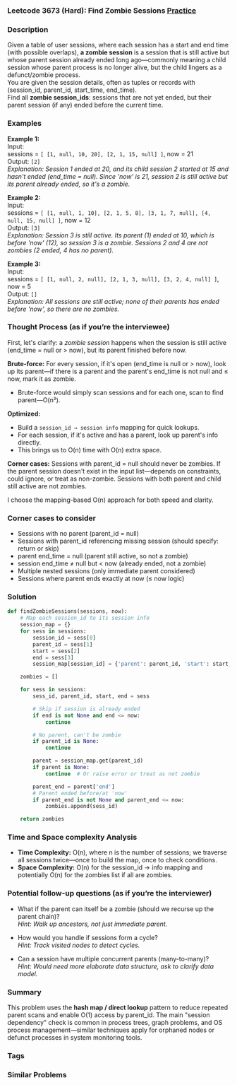 ### Leetcode 3673 (Hard): Find Zombie Sessions [Practice](https://leetcode.com/problems/find-zombie-sessions)

### Description  
Given a table of user sessions, where each session has a start and end time (with possible overlaps), **a zombie session** is a session that is still active but whose parent session already ended long ago—commonly meaning a child session whose parent process is no longer alive, but the child lingers as a defunct/zombie process.  
You are given the session details, often as tuples or records with (session_id, parent_id, start_time, end_time).  
Find all **zombie session_ids**: sessions that are not yet ended, but their parent session (if any) ended before the current time.

### Examples  

**Example 1:**  
Input:  
sessions = `[ [1, null, 10, 20], [2, 1, 15, null] ]`, now = 21  
Output: `[2]`  
*Explanation: Session 1 ended at 20, and its child session 2 started at 15 and hasn't ended (end_time = null). Since 'now' is 21, session 2 is still active but its parent already ended, so it's a zombie.*

**Example 2:**  
Input:  
sessions = `[ [1, null, 1, 10], [2, 1, 5, 8], [3, 1, 7, null], [4, null, 15, null] ]`, now = 12  
Output: `[3]`  
*Explanation: Session 3 is still active. Its parent (1) ended at 10, which is before 'now' (12), so session 3 is a zombie. Sessions 2 and 4 are not zombies (2 ended, 4 has no parent).*

**Example 3:**  
Input:  
sessions = `[ [1, null, 2, null], [2, 1, 3, null], [3, 2, 4, null] ]`, now = 5  
Output: `[]`  
*Explanation: All sessions are still active; none of their parents has ended before 'now', so there are no zombies.*

### Thought Process (as if you’re the interviewee)  

First, let's clarify: a *zombie session* happens when the session is still active (end_time = null or > now), but its parent finished before now.

**Brute-force:** For every session, if it's open (end_time is null or > now), look up its parent—if there is a parent and the parent's end_time is not null and ≤ now, mark it as zombie.  
- Brute-force would simply scan sessions and for each one, scan to find parent—O(n²).

**Optimized:**  
- Build a `session_id → session info` mapping for quick lookups.
- For each session, if it's active and has a parent, look up parent's info directly.
- This brings us to O(n) time with O(n) extra space.

**Corner cases:** Sessions with parent_id = null should never be zombies. If the parent session doesn't exist in the input list—depends on constraints, could ignore, or treat as non-zombie. Sessions with both parent and child still active are not zombies.

I choose the mapping-based O(n) approach for both speed and clarity.

### Corner cases to consider  
- Sessions with no parent (parent_id = null)
- Sessions with parent_id referencing missing session (should specify: return or skip)
- parent end_time = null (parent still active, so not a zombie)
- session end_time ≠ null but < now (already ended, not a zombie)
- Multiple nested sessions (only immediate parent considered)
- Sessions where parent ends exactly at now (≤ now logic)

### Solution

```python
def findZombieSessions(sessions, now):
    # Map each session_id to its session info
    session_map = {}
    for sess in sessions:
        session_id = sess[0]
        parent_id = sess[1]
        start = sess[2]
        end = sess[3]
        session_map[session_id] = {'parent': parent_id, 'start': start, 'end': end}

    zombies = []

    for sess in sessions:
        sess_id, parent_id, start, end = sess

        # Skip if session is already ended
        if end is not None and end <= now:
            continue

        # No parent, can't be zombie
        if parent_id is None:
            continue

        parent = session_map.get(parent_id)
        if parent is None:
            continue  # Or raise error or treat as not zombie

        parent_end = parent['end']
        # Parent ended before/at 'now'
        if parent_end is not None and parent_end <= now:
            zombies.append(sess_id)

    return zombies
```

### Time and Space complexity Analysis  

- **Time Complexity:** O(n), where n is the number of sessions; we traverse all sessions twice—once to build the map, once to check conditions.
- **Space Complexity:** O(n) for the session_id → info mapping and potentially O(n) for the zombies list if all are zombies.

### Potential follow-up questions (as if you’re the interviewer)  

- What if the parent can itself be a zombie (should we recurse up the parent chain)?  
  *Hint: Walk up ancestors, not just immediate parent.*

- How would you handle if sessions form a cycle?  
  *Hint: Track visited nodes to detect cycles.*

- Can a session have multiple concurrent parents (many-to-many)?  
  *Hint: Would need more elaborate data structure, ask to clarify data model.*

### Summary
This problem uses the **hash map / direct lookup** pattern to reduce repeated parent scans and enable O(1) access by parent_id. The main "session dependency" check is common in process trees, graph problems, and OS process management—similar techniques apply for orphaned nodes or defunct processes in system monitoring tools.

### Tags


### Similar Problems

